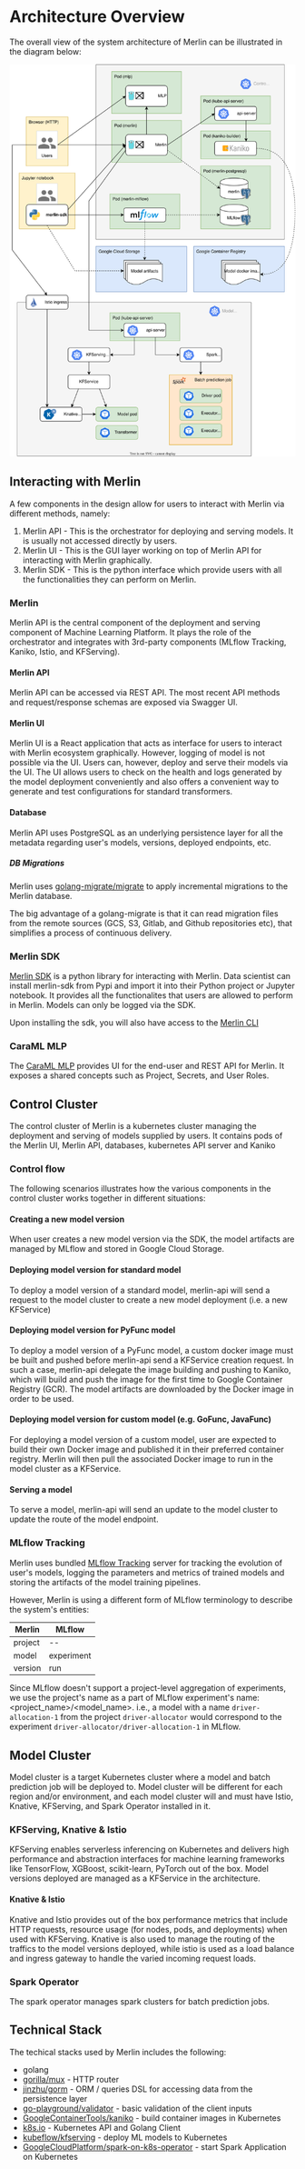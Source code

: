 # Architecture Overview

The overall view of the system architecture of Merlin can be illustrated in the diagram below:

![architecture](../diagrams/architecture.drawio.svg)

## Interacting with Merlin

A few components in the design allow for users to interact with Merlin via different methods, namely:

1. Merlin API - This is the orchestrator for deploying and serving models. It is usually not accessed directly by users.
2. Merlin UI - This is the GUI layer working on top of Merlin API for interacting with Merlin graphically.
3. Merlin SDK - This is the python interface which provide users with all the functionalities they can perform on Merlin.

### Merlin

Merlin API is the central component of the deployment and serving component of Machine Learning Platform. It plays the role of the orchestrator and integrates with 3rd-party components (MLflow Tracking, Kaniko, Istio, and KFServing).

#### Merlin API

Merlin API can be accessed via REST API. The most recent API methods and request/response schemas are exposed via Swagger UI.

#### Merlin UI

Merlin UI is a React application that acts as interface for users to interact with Merlin ecosystem graphically. However, logging of model is not possible via the UI. Users can, however, deploy and serve their models via the UI. The UI allows users to check on the health and logs generated by the model deployment conveniently and also offers a convenient way to generate and test configurations for standard transformers.

#### Database

Merlin API uses PostgreSQL as an underlying persistence layer for all the metadata regarding user's models, versions, deployed endpoints, etc.

##### DB Migrations

Merlin uses [golang-migrate/migrate](https://github.com/golang-migrate/migrate) to apply incremental migrations to the Merlin database.

The big advantage of a golang-migrate is that it can read migration files from the remote sources (GCS, S3, Gitlab, and Github repositories etc), that simplifies a process of continuous delivery.

### Merlin SDK

[Merlin SDK](./../connecting-to-merlin/python-sdk.md) is a python library for interacting with Merlin. Data scientist can install merlin-sdk from Pypi and import it into their Python project or Jupyter notebook. It provides all the functionalites that users are allowed to perform in Merlin. Models can only be logged via the SDK.

Upon installing the sdk, you will also have access to the [Merlin CLI](./../connecting-to-merlin/merlin-cli.md)

### CaraML MLP

The [CaraML MLP](https://github.com/caraml-dev/mlp) provides UI for the end-user and REST API for Merlin. It exposes a shared concepts such as Project, Secrets, and User Roles.

## Control Cluster

The control cluster of Merlin is a kubernetes cluster managing the deployment and serving of models supplied by users. It contains pods of the Merlin UI, Merlin API, databases, kubernetes API server and Kaniko

### Control flow

The following scenarios illustrates how the various components in the control cluster works together in different situations:

#### Creating a new model version

When user creates a new model version via the SDK, the model artifacts are managed by MLflow and stored in Google Cloud Storage.

#### Deploying model version for standard model

To deploy a model version of a standard model, merlin-api will send a request to the model cluster to create a new model deployment (i.e. a new KFService)

#### Deploying model version for PyFunc model

To deploy a model version of a PyFunc model, a custom docker image must be built and pushed before merlin-api send a KFService creation request. In such a case, merlin-api delegate the image building and pushing to Kaniko, which will build and push the image for the first time to Google Container Registry (GCR). The model artifacts are downloaded by the Docker image in order to be used.

#### Deploying model version for custom model (e.g. GoFunc, JavaFunc)

For deploying a model version of a custom model, user are expected to build their own Docker image and published it in their preferred container registry. Merlin will then pull the associated Docker image to run in the model cluster as a KFService.

#### Serving a model

To serve a model, merlin-api will send an update to the model cluster to update the route of the model endpoint.

### MLflow Tracking

Merlin uses bundled [MLflow Tracking](https://www.mlflow.org/docs/latest/tracking.html) server for tracking the evolution of user's models, logging the parameters and metrics of trained models and storing the artifacts of the model training pipelines.

However, Merlin is using a different form of MLflow terminology to describe the system's entities:

| Merlin  | MLflow     |
| ------- | ---------- |
| project | --         |
| model   | experiment |
| version | run        |

Since MLflow doesn't support a project-level aggregation of experiments, we use the project's name as a part of MLflow experiment's name: <project_name>/<model_name>. i.e., a model with a name `driver-allocation-1` from the project `driver-allocator` would correspond to the experiment `driver-allocator/driver-allocation-1` in MLflow.

## Model Cluster

Model cluster is a target Kubernetes cluster where a model and batch prediction job will be deployed to. Model cluster will be different for each region and/or environment, and each model cluster will and must have Istio, Knative, KFServing, and Spark Operator installed in it.

### KFServing, Knative & Istio

KFServing enables serverless inferencing on Kubernetes and delivers high performance and abstraction interfaces for machine learning frameworks like TensorFlow, XGBoost, scikit-learn, PyTorch out of the box. Model versions deployed are managed as a KFService in the architecture.

#### Knative & Istio

Knative and Istio provides out of the box performance metrics that include HTTP requests, resource usage (for nodes, pods, and deployments) when used with KFServing. Knative is also used to manage the routing of the traffics to the model versions deployed, while istio is used as a load balance and ingress gateway to handle the varied incoming request loads.

### Spark Operator

The spark operator manages spark clusters for batch prediction jobs.

## Technical Stack

The techical stacks used by Merlin includes the following:

- golang
- [gorilla/mux](https://github.com/gorilla/mux) - HTTP router
- [jinzhu/gorm](http://github.com/jinzhu/gorm) - ORM / queries DSL for accessing data from the persistence layer
- [go-playground/validator](https://github.com/go-playground/validator) - basic validation of the client inputs
- [GoogleContainerTools/kaniko](https://github.com/GoogleContainerTools/kaniko) - build container images in Kubernetes
- [k8s.io](http://k8s.io/api) - Kubernetes API and Golang Client
- [kubeflow/kfserving](http://github.com/kubeflow/kfserving) - deploy ML models to Kubernetes
- [GoogleCloudPlatform/spark-on-k8s-operator](github.com/GoogleCloudPlatform/spark-on-k8s-operator) - start Spark Application on Kubernetes
